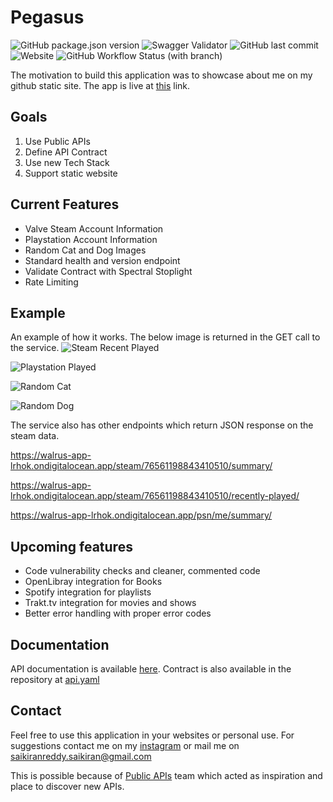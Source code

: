 # Pegasus

 ![GitHub package.json version](https://img.shields.io/github/package-json/v/KiranReddy0808/Pegasus) ![Swagger Validator](https://img.shields.io/swagger/valid/3.0?specUrl=https%3A%2F%2Fraw.githubusercontent.com%2FKiranReddy0808%2FPegasus%2Fmain%2Fsource%2Fapi%2Fapi.yaml) ![GitHub last commit](https://img.shields.io/github/last-commit/KiranReddy0808/Pegasus) ![Website](https://img.shields.io/website?down_color=red&down_message=offline&up_color=blue&up_message=online&url=https%3A%2F%2Fwalrus-app-lrhok.ondigitalocean.app%2Fapi-docs%2F)
 ![GitHub Workflow Status (with branch)](https://img.shields.io/github/actions/workflow/status/KiranReddy0808/Pegasus/main.yml?branch=main&label=API%20Spec)

The motivation to build this application was to showcase about me on my github static site. The app is live at [this](https://walrus-app-lrhok.ondigitalocean.app/) link.

## Goals

1. Use Public APIs
2. Define API Contract
3. Use new Tech Stack
4. Support static website

## Current Features

* Valve Steam Account Information
* Playstation Account Information
* Random Cat and Dog Images
* Standard health and version endpoint
* Validate Contract with Spectral Stoplight
* Rate Limiting

## Example

An example of how it works. The below image is returned in the GET call to the service.
![Steam Recent Played](https://walrus-app-lrhok.ondigitalocean.app/steam/76561198843410510/summary/svg?color=coral)

![Playstation Played](https://walrus-app-lrhok.ondigitalocean.app/psn/me/summary/svg?color=coral)


![Random Cat](https://walrus-app-lrhok.ondigitalocean.app/catto)


![Random Dog](https://walrus-app-lrhok.ondigitalocean.app/doggo)

The service also has other endpoints which return JSON response on the steam data.

https://walrus-app-lrhok.ondigitalocean.app/steam/76561198843410510/summary/

https://walrus-app-lrhok.ondigitalocean.app/steam/76561198843410510/recently-played/

https://walrus-app-lrhok.ondigitalocean.app/psn/me/summary/


## Upcoming features


* Code vulnerability checks and cleaner, commented code
* OpenLibray integration for Books
* Spotify integration for playlists
* Trakt.tv integration for movies and shows
* Better error handling with proper error codes

## Documentation

API documentation is available [here](https://walrus-app-lrhok.ondigitalocean.app/api-docs). Contract is also available in the repository at [api.yaml](source/api/api.yaml)

## Contact

Feel free to use this application in your websites or personal use. For suggestions contact me on my [instagram](https://www.instagram.com/pskiranreddy/)
or mail me on [saikiranreddy.saikiran@gmail.com](mailto:saikiranreddy.saikiran@gmail.com)

This is possible because of [Public APIs](https://github.com/public-apis/public-apis) team which acted as inspiration and place to discover new APIs.
